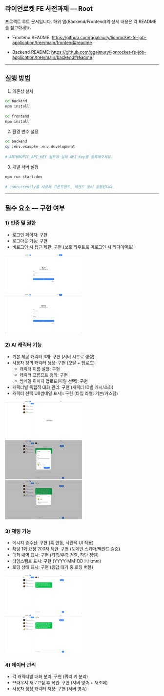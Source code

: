 ## 랴이언로켓 FE 사전과제 — Root

프로젝트 루트 문서입니다. 하위 앱(Backend/Frontend)의 상세 내용은 각 README를 참고하세요.

- Frontend README: https://github.com/ggalmury/lionrocket-fe-job-application/tree/main/frontend#readme

- Backend README: https://github.com/ggalmury/lionrocket-fe-job-application/tree/main/backend#readme

---

## 실행 방법

1. 의존성 설치

```bash
cd backend
npm install

cd frontend
npm install
```

2. 환경 변수 설정

```bash
cd backend
cp .env.example .env.development

# ANTHROPIC_API_KEY 필드에 실제 API Key를 등록해주세요.
```

3. 개발 서버 실행

```bash
npm run start:dev

# concurrently를 사용해 프론트엔드, 백엔드 동시 실행됩니다.
```

---

## 필수 요소 — 구현 여부

### 1) 인증 및 권한

- 로그인 페이지: 구현
- 로그아웃 기능: 구현
- 비로그인 시 접근 제한: 구현 (보호 라우트로 미로그인 시 리다이렉트)

<img src="./assets/signin.png" alt="signin" width="50%" />
<img src="./assets/signup.png" alt="signup" width="50%" />


### 2) AI 캐릭터 기능

- 기본 제공 캐릭터 3개: 구현 (서버 시드로 생성)
- 사용자 정의 캐릭터 생성: 구현 (모달 + 업로드)
  - 캐릭터 이름 설정: 구현
  - 캐릭터 프롬프트 정의: 구현
  - 썸네일 이미지 업로드(파일 선택): 구현
- 캐릭터별 독립적 대화 관리: 구현 (캐릭터 ID별 캐시/조회)
- 캐릭터 선택 UI(썸네일 표시): 구현 (타입 라벨: 기본/커스텀)

<img src="./assets/home.png" alt="home" width="50%" />
<img src="./assets/createai.png" alt="createai" width="50%" />
<img src="./assets/aiinfo.png" alt="aiinfo" width="50%" />


### 3) 채팅 기능

- 메시지 송수신: 구현 (훅 연동, 낙관적 UI 적용)
- 채팅 1회 요청 200자 제한: 구현 (도메인 스키마/백엔드 검증)
- 대화 내역 표시: 구현 (좌측/우측 정렬, 하단 정렬)
- 타임스탬프 표시: 구현 (YYYY-MM-DD HH:mm)
- 로딩 상태 표시: 구현 (응답 대기 중 로딩 버블)

<img src="./assets/chat1.png" alt="chat1" width="50%" />
<img src="./assets/chat2.png" alt="chat2" width="50%" />


### 4) 데이터 관리

- 각 캐릭터별 대화 분리: 구현 (쿼리 키 분리)
- 브라우저 새로고침 후 복원: 구현 (서버 영속 + 재조회)
- 사용자 생성 캐릭터 저장: 구현 (서버 영속)
